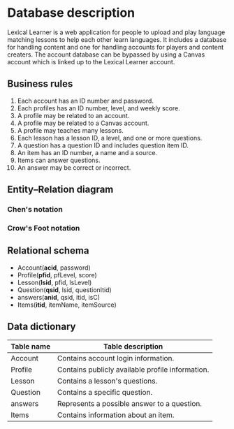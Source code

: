 # Database description

Lexical Learner
is a web application for people to upload and play language matching lessons to help each other learn languages.  It
includes a database for handling content and one for handling accounts for players and content creaters.
The account database can be bypassed by using a Canvas account which is linked up to the Lexical Learner account.

## Business rules

1. Each account has an ID number and password.
1. Each profiles has an ID number, level, and weekly score.
1. A profile may be related to an account.
1. A profile may be related to a Canvas account.
1. A profile may teaches many lessons.
1. Each lesson has a lesson ID, a level, and one or more questions.
1. A question has a question ID and includes question item ID.
1. An item has an ID number, a name and a source.
1. Items can answer questions.
1. An answer may be correct or incorrect.

## Entity&ndash;Relation diagram

### Chen's notation

### Crow's Foot notation

## Relational schema

- Account(__acid__, password)
- Profile(__pfid__, pfLevel, score)
- Lesson(__lsid__, pfid, lsLevel)
- Question(__qsid__, lsid, questionItid)
- answers(__anid__, qsid, itid, isC)
- Items(__itid__, itemName, itemSource)

## Data dictionary

Table name | Table description
-----------|------------------------------------
Account    | Contains account login information.
Profile    | Contains publicly available profile information.
Lesson     | Contains a lesson's questions.
Question   | Contains a specific question.
answers    | Represents a possible answer to a question.
Items      | Contains information about an item.
